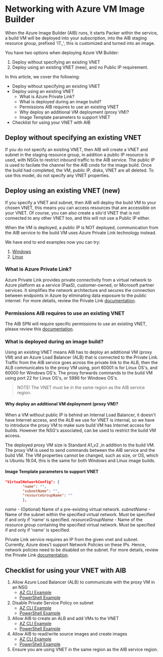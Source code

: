 # Networking with Azure VM Image Builder

When the Azure Image Builder (AIB) runs, it starts Packer within the service, a build VM will be deployed into your subscription, into the AIB staging resource group, prefixed 'IT_', this is customized and turned into an image. 

You have two options when deploying Azure VM Builder:

1. Deploy without specifying an existing VNET
2. Deploy using an existing VNET (new), and no Public IP requirement.

In this article, we cover the following:
* Deploy without specifying an existing VNET
* Deploy using an existing VNET
    * What is Azure Private Link?
    * What is deployed during an image build?
    * Permissions AIB requires to use an existing VNET
    * Why deploy an additional VM deployment (proxy VM)?
    * Image Template parameters to support VNET
* Checklist for using your VNET with AIB

## Deploy without specifying an existing VNET
If you do not specify an existing VNET, then AIB will create a VNET and subnet in the staging resource group, in addition a public IP resource is used, with NSGs to restrict inbound traffic to the AIB service. The public IP is used to facilate the channel for the AIB cmds for the image build. Once the build had completed, the VM, public IP, disks, VNET are all deleted. To use this model, do not specify any VNET properties.

## Deploy using an existing VNET (new)
If you specify a VNET and subnet, then AIB will deploy the build VM to your chosen VNET, this means you can access resources that are accessible on your VNET. Of course, you can also create a silo'd VNET that is not connected to any other VNET too, and this will not use a Public IP either.

When the VM is deployed, a public IP is NOT deployed, communication from the AIB service to the build VM uses Azure Private Link technology instead.

We have end to end examples now you can try:
1. [Windows](https://github.com/danielsollondon/azvmimagebuilder/tree/master/quickquickstarts/1a_Creating_a_Custom_Win_Image_on_Existing_VNET#create-a-windows-linux-image-allowing-access-to-an-existing-azure-vnet)
2. [Linux](https://github.com/danielsollondon/azvmimagebuilder/tree/master/quickquickstarts/1a_Creating_a_Custom_Linux_Image_on_Existing_VNET#create-a-custom-linux-image-allowing-access-to-an-existing-azure-vnet)

### What is Azure Private Link?
Azure Private Link provides private connectivity from a virtual network to Azure platform as a service (PaaS), customer-owned, or Microsoft partner services. It simplifies the network architecture and secures the connection between endpoints in Azure by eliminating data exposure to the public internet. For more details, review the Private Link [documentation](https://docs.microsoft.com/en-us/azure/private-link/).

### Permissions AIB requires to use an existing VNET
The AIB SPN will require specific permissions to use an existing VNET, please review this [documentation](https://github.com/danielsollondon/azvmimagebuilder/blob/master/aibPermissions.md#allowing-aib-to-customize-images-on-your-existing-vnets).

### What is deployed during an image build?
Using an existing VNET means AIB has to deploy an additional VM (proxy VM) and an Azure Load Balancer (ALB) that is connected to the Private Link. Traffic from the AIB service goes across the private link to the ALB, then the ALB communicates to the proxy VM using, port 60001 is for Linux OS's, and 60000 for Windows OS's. The proxy forwards commands to the build VM using port 22 for Linux OS's, or 5986 for Windows OS's.

> NOTE! The VNET must be in the same region as the AIB service region.

#### Why deploy an additional VM deployment (proxy VM)?
When a VM without public IP is behind an Internal Load Balancer, it doesn't have Internet access, and the ALB we use for VNET is internal, so we have to introduce the proxy VM to make sure build VM has Internet access for builds. However the NSG's associated, can be used to restrict the build VM access.

The deployed proxy VM size is Standard A1_v2 ,in addition to the build VM. The proxy VM is used to send commands between the AIB service and the build VM. The VM properties cannot be changed, such as size, or OS, which is Ubuntu 18.04, this is the same for both Windows and Linux image builds.

#### Image Template parameters to support VNET
```json
"VirtualNetworkConfig": {
        "name": "",
        "subnetName": "",
        "resourceGroupName": ""
        },
```
*name* - (Optional) Name of a pre-existing virtual network.
*subnetName* - Name of the subnet within the specified virtual network. Must be specified if and only if 'name' is specified.
*resourceGroupName* - Name of the resource group containing the specified virtual network. Must be specified if and only if 'name' is specified.

Private Link service requires an IP from the given vnet and subnet. Currently, Azure does’t support Network Policies on these IPs. Hence, network policies need to be disabled on the subnet.  For more details, review the Private Link [documentation](https://docs.microsoft.com/en-us/azure/private-link/).

## Checklist for using your VNET with AIB
1. Allow Azure Load Balancer (ALB) to communicate with the proxy VM in an NSG
    * [AZ CLI Example](https://github.com/danielsollondon/azvmimagebuilder/tree/master/quickquickstarts/1a_Creating_a_Custom_Linux_Image_on_Existing_VNET#add-nsg-rule-to-allow-the-aib-deployed-azure-load-balancer-to-communicate-with-the-proxy-vm)
    * [PowerShell Example](https://github.com/danielsollondon/azvmimagebuilder/tree/master/quickquickstarts/1a_Creating_a_Custom_Win_Image_on_Existing_VNET#add-nsg-rule-to-allow-the-aib-deployed-azure-load-balancer-to-communicate-with-the-proxy-vm)
2. Disable Private Service Policy on subnet
    * [AZ CLI Example](https://github.com/danielsollondon/azvmimagebuilder/tree/master/quickquickstarts/1a_Creating_a_Custom_Linux_Image_on_Existing_VNET#disable-private-service-policy-on-subnet)
    * [PowerShell Example](https://github.com/danielsollondon/azvmimagebuilder/tree/master/quickquickstarts/1a_Creating_a_Custom_Win_Image_on_Existing_VNET#disable-private-service-policy-on-subnet)
3. Allow AIB to create an ALB and add VMs to the VNET
    * [AZ CLI Example](https://github.com/danielsollondon/azvmimagebuilder/blob/master/aibPermissions.md#setting-aib-spn-permissions-to-allow-it-to-use-an-existing-vnet)
    * [PowerShell Example](https://github.com/danielsollondon/azvmimagebuilder/blob/master/aibPermissions.md#setting-aib-spn-permissions-to-allow-it-to-use-an-existing-vnet-1)
4. Allow AIB to read/write source images and create images
    * [AZ CLI Example](https://github.com/danielsollondon/azvmimagebuilder/blob/master/aibPermissions.md#setting-aib-spn-permissions-to-use-source-custom-image-and-distribute-a-custom-image)
    * [PowerShell Example](https://github.com/danielsollondon/azvmimagebuilder/blob/master/aibPermissions.md#setting-aib-spn-permissions-to-use-source-custom-image-and-distribute-a-custom-image-1)
5. Ensure you are using VNET in the same region as the AIB service region.
